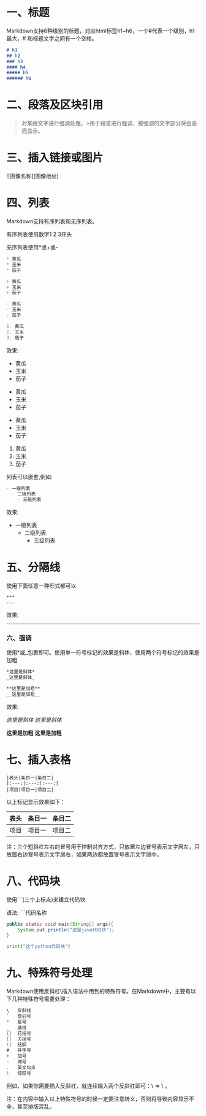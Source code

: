 # 一、标题

Markdown支持6种级别的标题，对应html标签h1~h6，一个#代表一个级别，h1最大，# 和标题文字之间有一个空格。

```markdown
# h1
## h2
### h3
#### h4
##### h5
###### h6
```

# 二、段落及区块引用

> 对某段文字进行强调处理。>用于段首进行强调，被强调的文字部分将会高亮显示。

# 三、插入链接或图片

\!\[图像名称]\(图像地址) 

# 四、列表

Markdown支持有序列表和无序列表。

有序列表使用数字1 2 3开头

无序列表使用*或+或-

```markdown
* 黄瓜
* 玉米
* 茄子

+ 黄瓜
+ 玉米
+ 茄子

- 黄瓜
- 玉米
- 茄子

1. 黄瓜
2. 玉米
3. 茄子
```

效果:

* 黄瓜
* 玉米
* 茄子

+ 黄瓜
+ 玉米
+ 茄子

- 黄瓜
- 玉米
- 茄子

1. 黄瓜
2. 玉米
3. 茄子

列表可以嵌套,例如:

```markdown
- 一级列表
  - 二级列表
    - 三级列表
```

效果:

- 一级列表
  - 二级列表
    - 三级列表

# 五、分隔线

使用下面任意一种形式都可以

```undefined
***
---
```

效果:

***

### 六、强调

使用*或_包裹即可。使用单一符号标记的效果是斜体，使用两个符号标记的效果是加粗

```markdown
*这里是斜体*
_这里是斜体_

**这里是加粗**
__这里是加粗__
```

效果:

*这里是斜体*
_这里是斜体_

**这里是加粗**
__这里是加粗__

# 七、插入表格

```ma'r
|表头|条目一|条目二|
|:---:|:---:|:---:|
|项目|项目一|项目二|
```

以上标记显示效果如下：

| 表头 | 条目一 | 条目二 |
| :--: | :----: | :----: |
| 项目 | 项目一 | 项目二 |

注：三个短斜杠左右的冒号用于控制对齐方式，只放置左边冒号表示文字居左，只放置右边冒号表示文字居右，如果两边都放置冒号表示文字居中。

# 八、代码块

使用```(三个上标点)来建立代码块

语法: ```代码名称

```java
public static void main(String[] args){
    System.out.println("这是java代码块");
}
```

```python
print("这个python代码块")
```

# 九、特殊符号处理

Markdown使用反斜杠\插入语法中用到的特殊符号。在Markdown中，主要有以下几种特殊符号需要处理：

```csharp
\   反斜线
`   反引号
*   星号
_   底线
{}  花括号
[]  方括号
()  括弧
#   井字号
+   加号
-   减号
.   英文句点
!   惊叹号
```

例如，如果你需要插入反斜杠，就连续输入两个反斜杠即可：\\ => \ 。

注：在内容中输入以上特殊符号的时候一定要注意转义，否则将导致内容显示不全，甚至排版混乱。